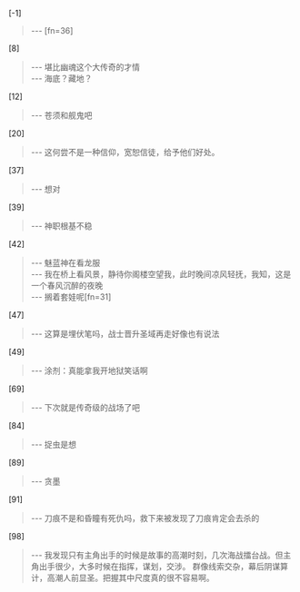 
[-1] 
>--- [fn=36]<br>

[8] 
>--- 堪比幽魂这个大传奇的才情<br>
>--- 海底？藏地？<br>

[12] 
>--- 苍须和舰鬼吧<br>

[20] 
>--- 这何尝不是一种信仰，宽恕信徒，给予他们好处。<br>

[37] 
>--- 想对<br>

[39] 
>--- 神职根基不稳<br>

[42] 
>--- 魅蓝神在看龙服<br>
>--- 我在桥上看风景，静待你阁楼空望我，此时晚间凉风轻抚，我知，这是一个春风沉醉的夜晚<br>
>--- 搁着套娃呢[fn=31]<br>

[47] 
>--- 这算是埋伏笔吗，战士晋升圣域再走好像也有说法<br>

[49] 
>--- 涂剂：真能拿我开地狱笑话啊<br>

[69] 
>--- 下次就是传奇级的战场了吧<br>

[84] 
>--- 捉虫是想<br>

[89] 
>--- 贪墨<br>

[91] 
>--- 刀痕不是和昏瞳有死仇吗，救下来被发现了刀痕肯定会去杀的<br>

[98] 
>--- 我发现只有主角出手的时候是故事的高潮时刻，几次海战擂台战。但主角出手很少，大多时候在指挥，谋划，交涉。
群像线索交杂，幕后阴谋算计，高潮人前显圣。把握其中尺度真的很不容易啊。<br>
